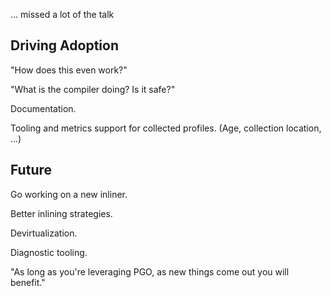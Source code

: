 
... missed a lot of the talk

## Driving Adoption

"How does this even work?"

"What is the compiler doing? Is it safe?"

Documentation.

Tooling and metrics support for collected profiles. (Age, collection location,
...)

## Future

Go working on a new inliner.

Better inlining strategies.

Devirtualization.

Diagnostic tooling.

"As long as you're leveraging PGO, as new things come out you will benefit."

